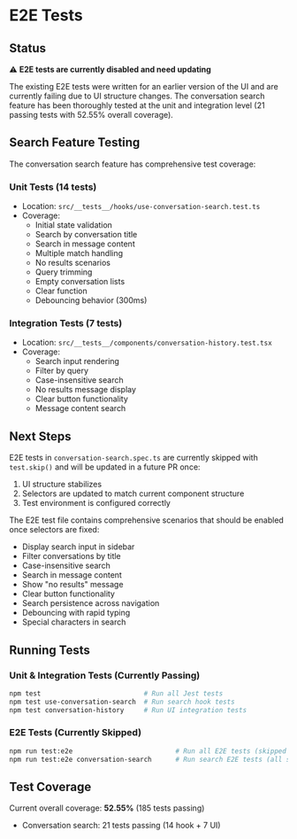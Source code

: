 # E2E Tests

## Status

⚠️ **E2E tests are currently disabled and need updating**

The existing E2E tests were written for an earlier version of the UI and are currently failing due to UI structure changes. The conversation search feature has been thoroughly tested at the unit and integration level (21 passing tests with 52.55% overall coverage).

## Search Feature Testing

The conversation search feature has comprehensive test coverage:

### Unit Tests (14 tests)
- Location: `src/__tests__/hooks/use-conversation-search.test.ts`
- Coverage:
  - Initial state validation
  - Search by conversation title
  - Search in message content
  - Multiple match handling
  - No results scenarios
  - Query trimming
  - Empty conversation lists
  - Clear function
  - Debouncing behavior (300ms)

### Integration Tests (7 tests)
- Location: `src/__tests__/components/conversation-history.test.tsx`
- Coverage:
  - Search input rendering
  - Filter by query
  - Case-insensitive search
  - No results message display
  - Clear button functionality
  - Message content search

## Next Steps

E2E tests in `conversation-search.spec.ts` are currently skipped with `test.skip()` and will be updated in a future PR once:

1. UI structure stabilizes
2. Selectors are updated to match current component structure
3. Test environment is configured correctly

The E2E test file contains comprehensive scenarios that should be enabled once selectors are fixed:
- Display search input in sidebar
- Filter conversations by title
- Case-insensitive search
- Search in message content
- Show "no results" message
- Clear button functionality
- Search persistence across navigation
- Debouncing with rapid typing
- Special characters in search

## Running Tests

### Unit & Integration Tests (Currently Passing)
```bash
npm test                          # Run all Jest tests
npm test use-conversation-search  # Run search hook tests
npm test conversation-history     # Run UI integration tests
```

### E2E Tests (Currently Skipped)
```bash
npm run test:e2e                          # Run all E2E tests (skipped tests won't fail)
npm run test:e2e conversation-search      # Run search E2E tests (all skipped)
```

## Test Coverage

Current overall coverage: **52.55%** (185 tests passing)
- Conversation search: 21 tests passing (14 hook + 7 UI)

